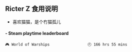 ## Ricter Z 食用说明
- 喜欢猫猫，是个冇猫孤儿

<!-- steam-box start -->
#### - Steam playtime leaderboard
```text
🎮 World of Warships                 🕘 166 hrs 55 mins
```
<!-- Powered by https://github.com/YouEclipse/steam-box . -->
<!-- steam-box end -->
